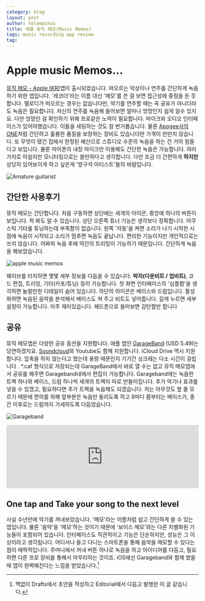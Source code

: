 ```yaml
--- 
category: blog
layout: post
author: telemachus
title: 애플 뮤직 메모(Music Memos)
tags: music recording app review
tag:
--- 
```




# Apple music Memos... 

[뮤직 메모 - Apple (KR)](http://www.apple.com/kr/music-memos/)앱이 출시되었습니다. 떠오르는 악상이나 연주를 간단하게 녹음하기 위한 앱입니다. '레코더'라는 이름 대신 '메모'를 쓴 걸 보면 접근성에 중점을 둔 듯합니다. 멜로디가 떠오르는 경우는 없습니다만, 악기를 연주할 때는 꼭 공유가 아니더라도 녹음은 필요합니다. 자신의 연주를 녹음해 들어보면 얼마나 엉망인지 쉽게 알수 있지요. 다만 엉망인 걸 확인하기 위해 프로같은 노력이 필요합니다. 마이크와 오디오 인터페이스가 있어야했습니다. 이들을 세팅하는 것도 참 번거롭습니다. 물론 [Apogee사의 ONE](http://www.apogeedigital.com/products/one-mac)처럼 간단하고 훌륭한 품질을 보장하는 장비도 있습니다만 가격이 만만치 않습니다. 또 무엇이 됐건 집에서 한정된 예산으로 스튜디오 수준의 녹음을 하는 건 거의 힘들다고 보입니다. 물론 아이폰의 내장 마이크만 이용해도 간단한 녹음은 가능합니다. 여러가지로 아쉽지만 모니터링으로는 쓸만하다고 생각합니다. 다만 조금 더 간편하게 **하지만** 상당히 있어보이게 하고 싶은게 '방구석 아티스트'들의 바람입니다. 

![Amature guitarist](https://scontent.cdninstagram.com/hphotos-xaf1/t51.2885-15/s640x640/sh0.08/e35/11373610_120654444945877_6322586_n.jpg "amature guitarist")

## 간단한 사용후기
뮤직 메모는 간단합니다. 처음 구동하면 상단에는 세개의 아이콘, 중앙에 하나의 버튼이 보입니다. 척 봐도 알 수 있습니다. 상단 오른쪽 튜너 기능은 생각보다 정확합니다. 어쿠스틱 기타를 튜닝하는데 부족함이 없습니다. 왼쪽 '자동'을 켜면 소리가 나기 시작한 시점에 녹음이 시작되고 소리가 멈추면 녹음도 끝납니다. 편리한 기능이지만 개인적으로는 쓰지 않습니다. 어짜피 녹음 후에 약간의 트리밍이 가능하기 때문입니다. 간단하게 녹음을 해보았습니다.

![apple music memos](https://farm2.staticflickr.com/1451/23922438874_5043fce1df_o.jpg)

웨이브를 터치하면 몇몇 세부 정보를 다듬을 수 있습니다. **박자(다운비트 / 업비트)**, 코드 편집, 트리밍, 기타(카포/튜닝) 등이 가능합니다. 첫 화면 인터페이스의 '심플함'을 생각하면 놀랄만한 디테일이 숨어 있습니다. 하단의 아이콘은 베이스와 드럼입니다. 활성화하면 녹음된 음악을 분석해서 베이스도 쳐 주고 비트도 넣어줍니다. 길게 누르면 세부 설정이 가능합니다. 아주 재미있습니다. 헤드폰으로 들어보면 감탄할만 합니다  

## 공유
뮤직 메모앱은 다양한 공유 옵션을 지원합니다. 애플 앱인 [GarageBand](https://itunes.apple.com/kr/app/garageband/id408709785?mt=8&uo=4&at=10lus3) (USD 5.49)는 당연하겠지요.  [Soundcloud](https://soundcloud.com)와 Youtube도 함께 지원합니다. iCloud Drive 역시 지원합니다. 압축을 하지 않는다고 했는데 용량 때문인지 기기간 싱크레는 다소 시간이 걸립니다 . *.caf 형식으로 저장되는데 GarageBand에서 바로 열 수는 없고 뮤직 메모앱에서 공유를 해주면 Garageband내에서 편집이 가능합니다. Garageband에는 녹음한 트랙 하나와 베이스, 드럼 하나씩 세개의 트랙이 따로 만들어집니다. 추가 악기나 효과를 넣을 수 있겠고, 필요하다면 추가 트랙을 녹음해도 되겠습니다. 저는 아무것도 할 줄 모르기 때문에 편의를 위해 앞부분은 녹음만 들리도록 하고 8마디 쯤부터는 베이스가, 중간 이후로는 드럼까지 가세하도록 다듬었습니다.

![Garageband](https://farm2.staticflickr.com/1582/24182895359_4ff4aaf3c5_b.jpg)

<iframe width="100%" height="166" scrolling="no" frameborder="no" src="https://w.soundcloud.com/player/?url=https%3A//api.soundcloud.com/tracks/243329516&amp;color=ff5500&amp;auto_play=false&amp;hide_related=false&amp;show_comments=true&amp;show_user=true&amp;show_reposts=false"></iframe>



## One tap and Take your song to the next level
사실 수년만에 악기를 꺼내보았습니다. '메모'라는 이름처럼 쉽고 간단하게 쓸 수 있는 앱입니다. 물론 '음악'을 '메모'하는 것이기 때문에 '보이스 메모'와는 다른 차별화된 기능들이 포함되어 있습니다. 인터페이스도 직관적이고 기능은 단순하지만, 성능은 그 이상이라고 생각됩니다. 어디서나 들고 다니는 스마트폰을 통해 음악을 메모할 수 있다는 점이 매력적입니다. 주머니에서 꺼내 버튼 하나로 녹음을 하고 아이디어를 다듬고, 필요하면 다른 프로 장비를 통해서 마무리하는 것이죠. iOS에선 Garageband와 함께 썼을 때 앱이 완벽해진다는 느낌을 받았습니다.[^1]


[^1]: 맥없이 Drafts에서 초안을 작성하고 Editorial에서 다듬고 발행한 이 글 같습니다.